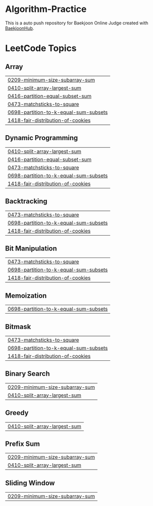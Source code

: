 # Algorithm-Practice
This is a auto push repository for Baekjoon Online Judge created with [BaekjoonHub](https://github.com/BaekjoonHub/BaekjoonHub).  

<!---LeetCode Topics Start-->
# LeetCode Topics
## Array
|  |
| ------- |
| [0209-minimum-size-subarray-sum](https://github.com/hyunjin0915/Algorithm-Practice/tree/master/0209-minimum-size-subarray-sum) |
| [0410-split-array-largest-sum](https://github.com/hyunjin0915/Algorithm-Practice/tree/master/0410-split-array-largest-sum) |
| [0416-partition-equal-subset-sum](https://github.com/hyunjin0915/Algorithm-Practice/tree/master/0416-partition-equal-subset-sum) |
| [0473-matchsticks-to-square](https://github.com/hyunjin0915/Algorithm-Practice/tree/master/0473-matchsticks-to-square) |
| [0698-partition-to-k-equal-sum-subsets](https://github.com/hyunjin0915/Algorithm-Practice/tree/master/0698-partition-to-k-equal-sum-subsets) |
| [1418-fair-distribution-of-cookies](https://github.com/hyunjin0915/Algorithm-Practice/tree/master/1418-fair-distribution-of-cookies) |
## Dynamic Programming
|  |
| ------- |
| [0410-split-array-largest-sum](https://github.com/hyunjin0915/Algorithm-Practice/tree/master/0410-split-array-largest-sum) |
| [0416-partition-equal-subset-sum](https://github.com/hyunjin0915/Algorithm-Practice/tree/master/0416-partition-equal-subset-sum) |
| [0473-matchsticks-to-square](https://github.com/hyunjin0915/Algorithm-Practice/tree/master/0473-matchsticks-to-square) |
| [0698-partition-to-k-equal-sum-subsets](https://github.com/hyunjin0915/Algorithm-Practice/tree/master/0698-partition-to-k-equal-sum-subsets) |
| [1418-fair-distribution-of-cookies](https://github.com/hyunjin0915/Algorithm-Practice/tree/master/1418-fair-distribution-of-cookies) |
## Backtracking
|  |
| ------- |
| [0473-matchsticks-to-square](https://github.com/hyunjin0915/Algorithm-Practice/tree/master/0473-matchsticks-to-square) |
| [0698-partition-to-k-equal-sum-subsets](https://github.com/hyunjin0915/Algorithm-Practice/tree/master/0698-partition-to-k-equal-sum-subsets) |
| [1418-fair-distribution-of-cookies](https://github.com/hyunjin0915/Algorithm-Practice/tree/master/1418-fair-distribution-of-cookies) |
## Bit Manipulation
|  |
| ------- |
| [0473-matchsticks-to-square](https://github.com/hyunjin0915/Algorithm-Practice/tree/master/0473-matchsticks-to-square) |
| [0698-partition-to-k-equal-sum-subsets](https://github.com/hyunjin0915/Algorithm-Practice/tree/master/0698-partition-to-k-equal-sum-subsets) |
| [1418-fair-distribution-of-cookies](https://github.com/hyunjin0915/Algorithm-Practice/tree/master/1418-fair-distribution-of-cookies) |
## Memoization
|  |
| ------- |
| [0698-partition-to-k-equal-sum-subsets](https://github.com/hyunjin0915/Algorithm-Practice/tree/master/0698-partition-to-k-equal-sum-subsets) |
## Bitmask
|  |
| ------- |
| [0473-matchsticks-to-square](https://github.com/hyunjin0915/Algorithm-Practice/tree/master/0473-matchsticks-to-square) |
| [0698-partition-to-k-equal-sum-subsets](https://github.com/hyunjin0915/Algorithm-Practice/tree/master/0698-partition-to-k-equal-sum-subsets) |
| [1418-fair-distribution-of-cookies](https://github.com/hyunjin0915/Algorithm-Practice/tree/master/1418-fair-distribution-of-cookies) |
## Binary Search
|  |
| ------- |
| [0209-minimum-size-subarray-sum](https://github.com/hyunjin0915/Algorithm-Practice/tree/master/0209-minimum-size-subarray-sum) |
| [0410-split-array-largest-sum](https://github.com/hyunjin0915/Algorithm-Practice/tree/master/0410-split-array-largest-sum) |
## Greedy
|  |
| ------- |
| [0410-split-array-largest-sum](https://github.com/hyunjin0915/Algorithm-Practice/tree/master/0410-split-array-largest-sum) |
## Prefix Sum
|  |
| ------- |
| [0209-minimum-size-subarray-sum](https://github.com/hyunjin0915/Algorithm-Practice/tree/master/0209-minimum-size-subarray-sum) |
| [0410-split-array-largest-sum](https://github.com/hyunjin0915/Algorithm-Practice/tree/master/0410-split-array-largest-sum) |
## Sliding Window
|  |
| ------- |
| [0209-minimum-size-subarray-sum](https://github.com/hyunjin0915/Algorithm-Practice/tree/master/0209-minimum-size-subarray-sum) |
<!---LeetCode Topics End-->